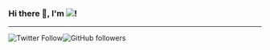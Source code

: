 ### Hi there 👋, I'm ![](https://img.shields.io/badge/Chad-Parker-yellow)!
<hr>

![Twitter Follow](https://img.shields.io/twitter/follow/ChimpBiteX)![GitHub followers](https://img.shields.io/github/followers/ChimpBite)

<!--
**ChimpBite/ChimpBite** is a ✨ _special_ ✨ repository because its `README.md` (this file) appears on your GitHub profile.

Here are some ideas to get you started:

- 🔭 I’m currently working on ...
- 🌱 I’m currently learning ...
- 👯 I’m looking to collaborate on ...
- 🤔 I’m looking for help with ...
- 💬 Ask me about ...
- 📫 How to reach me: ...
- 😄 Pronouns: ...
- ⚡ Fun fact: ...
-->
